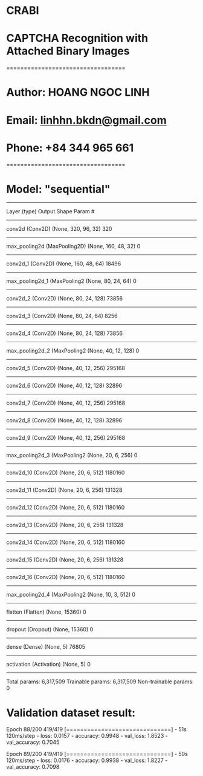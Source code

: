 # CRABI
# CAPTCHA Recognition with Attached Binary Images

==================================
# Author: HOANG NGOC LINH
# Email: linhhn.bkdn@gmail.com
# Phone: +84 344 965 661
==================================


# Model: "sequential"
_________________________________________________________________
Layer (type)                 Output Shape              Param #
_________________________________________________________________
conv2d (Conv2D)              (None, 320, 96, 32)       320
_________________________________________________________________
max_pooling2d (MaxPooling2D) (None, 160, 48, 32)       0
_________________________________________________________________
conv2d_1 (Conv2D)            (None, 160, 48, 64)       18496
_________________________________________________________________
max_pooling2d_1 (MaxPooling2 (None, 80, 24, 64)        0
_________________________________________________________________
conv2d_2 (Conv2D)            (None, 80, 24, 128)       73856
_________________________________________________________________
conv2d_3 (Conv2D)            (None, 80, 24, 64)        8256
_________________________________________________________________
conv2d_4 (Conv2D)            (None, 80, 24, 128)       73856
_________________________________________________________________
max_pooling2d_2 (MaxPooling2 (None, 40, 12, 128)       0
_________________________________________________________________
conv2d_5 (Conv2D)            (None, 40, 12, 256)       295168
_________________________________________________________________
conv2d_6 (Conv2D)            (None, 40, 12, 128)       32896
_________________________________________________________________
conv2d_7 (Conv2D)            (None, 40, 12, 256)       295168
_________________________________________________________________
conv2d_8 (Conv2D)            (None, 40, 12, 128)       32896
_________________________________________________________________
conv2d_9 (Conv2D)            (None, 40, 12, 256)       295168
_________________________________________________________________
max_pooling2d_3 (MaxPooling2 (None, 20, 6, 256)        0
_________________________________________________________________
conv2d_10 (Conv2D)           (None, 20, 6, 512)        1180160
_________________________________________________________________
conv2d_11 (Conv2D)           (None, 20, 6, 256)        131328
_________________________________________________________________
conv2d_12 (Conv2D)           (None, 20, 6, 512)        1180160
_________________________________________________________________
conv2d_13 (Conv2D)           (None, 20, 6, 256)        131328
_________________________________________________________________
conv2d_14 (Conv2D)           (None, 20, 6, 512)        1180160
_________________________________________________________________
conv2d_15 (Conv2D)           (None, 20, 6, 256)        131328
_________________________________________________________________
conv2d_16 (Conv2D)           (None, 20, 6, 512)        1180160
_________________________________________________________________
max_pooling2d_4 (MaxPooling2 (None, 10, 3, 512)        0
_________________________________________________________________
flatten (Flatten)            (None, 15360)             0
_________________________________________________________________
dropout (Dropout)            (None, 15360)             0
_________________________________________________________________
dense (Dense)                (None, 5)                 76805
_________________________________________________________________
activation (Activation)      (None, 5)                 0
_________________________________________________________________
Total params: 6,317,509
Trainable params: 6,317,509
Non-trainable params: 0

# Validation dataset result:
Epoch 88/200
419/419 [==============================] - 51s 120ms/step - loss: 0.0157 - accuracy: 0.9948 - val_loss: 1.8523 - val_accuracy: 0.7045

Epoch 89/200
419/419 [==============================] - 50s 120ms/step - loss: 0.0176 - accuracy: 0.9938 - val_loss: 1.8227 - val_accuracy: 0.7098
